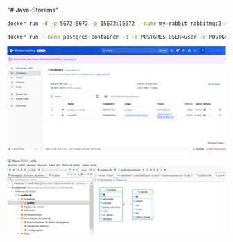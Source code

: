 "# Java-Streams" 


````bash
docker run -d -p 5672:5672 -p 15672:15672 --name my-rabbit rabbitmq:3-management
````

```bash
docker run --name postgres-container -d -e POSTGRES_USER=user -e POSTGRES_PASSWORD=passwd -e POSTGRES_DB=pedidosdb -p 5433:5432 postgres
```

![alt](https://github.com/luizaandradeti/Java-Streams/blob/a22fd86b0be760779dc888087ace8c6b58328313/imgs/qdocker.png)


![alt](imgs/uml.png)